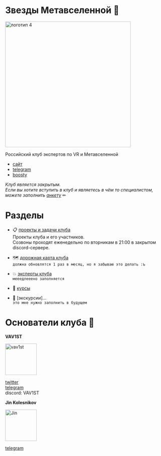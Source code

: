 # Звезды Метавселенной 🌌

<img width="400" height="400" alt="логотип 4" src="https://github.com/user-attachments/assets/2446ad43-385f-42d6-a98c-c4e96ab67bdd" />

Российский клуб экспертов по VR и Метавселенной

- [сайт](https://themetaversestar.carrd.co/) 
- [telegram](https://t.me/metaversesearch)
- [boosty](https://boosty.to/star_metaverse)

*Клуб является закрытым.*  
*Если вы хотите вступить в клуб и являетесь в чём то специалистом,*   
*можете заполнить [анкету](https://docs.google.com/forms/d/e/1FAIpQLSfV49qe0rv_DqWdgvOExpN6ambmBU8eK3gWc17aA2qZVTum3A/viewform)* ✏

# Разделы

- 📋 [проекты и задачи клуба](https://github.com/orgs/starsofmeta/discussions/30)  
Проекты клуба и его участников.  
Созвоны проходят еженедельно по вторникам в 21:00 в закрытом discord-сервере.  

- 🗺 [дорожная карта клуба](https://github.com/orgs/starsofmeta/discussions/15)  
`должна обновлятся 1 раз в месяц, но я забываю это делать :ъ`

- 💥 [эксперты клуба](https://github.com/orgs/starsofmeta/discussions/19)  
`мееедлееено заполняется`   

- 🔭 [курсы](https://github.com/orgs/starsofmeta/discussions/32)  

- 🚀 [экскурсии]...  
`это мне нужно заполнить в будущем`

# Основатели клуба 🥽

**VAV1ST**  

<img width="100" height="100" alt="vav1st" src="https://github.com/user-attachments/assets/4fa0957e-ffda-4601-a719-c8db0dab1baa" />

[twitter](https://x.com/VAV1ST)  
[telegram](https://t.me/vav1st)  
discord: VAV1ST  

**Jin Kolesnikov**  

<img width="100" height="100" alt="Jin" src="https://github.com/user-attachments/assets/374792dd-df8a-4267-bb34-3d7f7731465a" />

[telegram](https://t.me/He11ya)



<!--

**Here are some ideas to get you started:**

🙋‍♀️ A short introduction - what is your organization all about?
🌈 Contribution guidelines - how can the community get involved?
👩‍💻 Useful resources - where can the community find your docs? Is there anything else the community should know?
🍿 Fun facts - what does your team eat for breakfast?
🧙 Remember, you can do mighty things with the power of [Markdown](https://docs.github.com/github/writing-on-github/getting-started-with-writing-and-formatting-on-github/basic-writing-and-formatting-syntax)
-->
